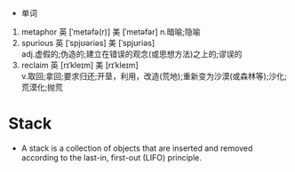 -   单词

1.  metaphor
    英 [ˈmetəfə(r)]   美 [ˈmetəfər] 
    n.暗喻;隐喻
2.  spurious
    英 [ˈspjʊəriəs]   美 [ˈspjʊriəs]  
    adj.虚假的;伪造的;建立在错误的观念(或思想方法)之上的;谬误的
3.  reclaim
    英 [rɪˈkleɪm]   美 [rɪˈkleɪm]  
    v.取回;拿回;要求归还;开垦，利用，改造(荒地);重新变为沙漠(或森林等);沙化;荒漠化;抛荒







#  Stack

-   A stack is a collection of objects that are inserted and removed according to the
    last-in, first-out (LIFO) principle.   